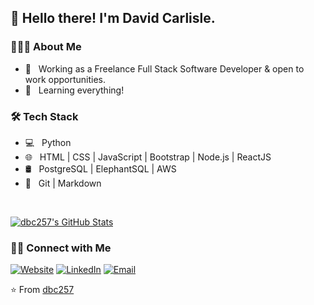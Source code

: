 <h2> 👋 Hello there! I'm David Carlisle.</h2>

<h3> 👨🏻‍💻 About Me </h3>

- 💼 &nbsp; Working as a Freelance Full Stack Software Developer & open to work opportunities.
- 🌱 &nbsp; Learning everything!


<h3>🛠 Tech Stack</h3>

- 💻 &nbsp; Python
- 🌐 &nbsp; HTML | CSS | JavaScript | Bootstrap | Node.js | ReactJS
- 🛢 &nbsp; PostgreSQL | ElephantSQL | AWS
- 🔧 &nbsp; Git | Markdown 


<br/>

[![dbc257's GitHub Stats](https://github-readme-stats.vercel.app/api?username=dbc257&show_icons=true)](https://github.com/dbc257)

<h3> 🤝🏻 Connect with Me </h3>

<p>
<a href="https://www.davidcarlisle.me/" target-"_blank"><img alt="Website" src="https://img.shields.io/badge/Website-www.davidcarlisle.me/-blue?style=flat-square&logo=google-chrome"></a>
<a href="https://www.linkedin.com/in/dbc257/" target-"_blank"><img alt="LinkedIn" src="https://img.shields.io/badge/LinkedIn-David%20Carlisle%20-blue?style=flat-square&logo=linkedin"></a>
<a href="mailto:dave_0021@yahoo.com"><img alt="Email" src="https://img.shields.io/badge/Email-dave_0021@yahoo.com-blue?style=flat-square&logo=gmail"></a>
</p>

⭐️ From [dbc257](https://github.com/dbc257)


<!--
**dbc257/dbc257** is a ✨ _special_ ✨ repository because its `README.md` (this file) appears on your GitHub profile.
### Hi there 👋
 align="center"

Here are some ideas to get you started:

- 🔭 I’m currently working on ...
- 🌱 I’m currently learning ...
- 👯 I’m looking to collaborate on ...
- 🤔 I’m looking for help with ...
- 💬 Ask me about ...
- 📫 How to reach me: ...
- 😄 Pronouns: ...
- ⚡ Fun fact: ...
-->
